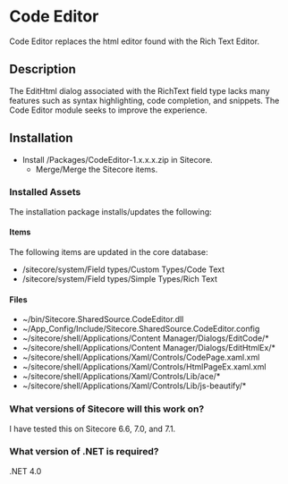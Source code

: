 # Code Editor

Code Editor replaces the html editor found with the Rich Text Editor.

## Description

The EditHtml dialog associated with the RichText field type lacks many 
features such as syntax highlighting, code completion, and snippets. The 
Code Editor module seeks to improve the experience.

## Installation

- Install /Packages/CodeEditor-1.x.x.x.zip in Sitecore.
	- Merge/Merge the Sitecore items.

### Installed Assets

The installation package installs/updates the following:

#### Items

The following items are updated in the core database:
 
* /sitecore/system/Field types/Custom Types/Code Text
* /sitecore/system/Field types/Simple Types/Rich Text

#### Files

* ~/bin/Sitecore.SharedSource.CodeEditor.dll
* ~/App_Config/Include/Sitecore.SharedSource.CodeEditor.config
* ~/sitecore/shell/Applications/Content Manager/Dialogs/EditCode/*
* ~/sitecore/shell/Applications/Content Manager/Dialogs/EditHtmlEx/*
* ~/sitecore/shell/Applications/Xaml/Controls/CodePage.xaml.xml
* ~/sitecore/shell/Applications/Xaml/Controls/HtmlPageEx.xaml.xml
* ~/sitecore/shell/Applications/Xaml/Controls/Lib/ace/*
* ~/sitecore/shell/Applications/Xaml/Controls/Lib/js-beautify/*
 
### What versions of Sitecore will this work on?

I have tested this on Sitecore 6.6, 7.0, and 7.1.

### What version of .NET is required?

.NET 4.0
